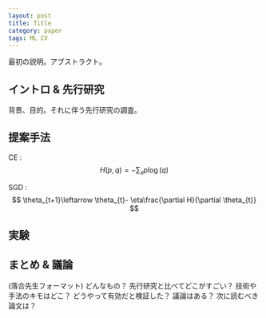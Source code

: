 ```yaml
---
layout: post
title: Title
category: paper
tags: ML CV
---
```


最初の説明。アブストラクト。
<!--more-->

## イントロ & 先行研究
背景、目的。それに伴う先行研究の調査。

## 提案手法

CE : 
$$ H(p,q)=-\sum_xp\log(q) $$

SGD : $$ \theta_{t+1}\leftarrow \theta_{t}- \eta\frac{\partial H}{\partial \theta_{t}} $$

## 実験

## まとめ & 議論

(落合先生フォーマット)
どんなもの？
先行研究と比べてどこがすごい？
技術や手法のキモはどこ？
どうやって有効だと検証した？
議論はある？
次に読むべき論文は？